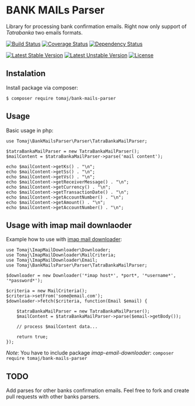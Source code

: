 BANK MAILs Parser
====================

Library for processing bank confirmation emails.
Right now only support of *Tatrabanka* two emails formats.


[![Build Status](https://secure.travis-ci.org/tomaj/bank-mails-parser.png)](http://travis-ci.org/tomaj/bank-mails-parser)
[![Coverage Status](https://coveralls.io/repos/tomaj/bank-mails-parser/badge.png?branch=master)](https://coveralls.io/r/tomaj/bank-mails-parser?branch=master)
[![Dependency Status](https://www.versioneye.com/user/projects/54cf3fe4de7924b7ed000621/badge.svg?style=flat)](https://www.versioneye.com/user/projects/54cf3fe4de7924b7ed000621)

[![Latest Stable Version](https://poser.pugx.org/tomaj/bank-mails-parser/v/stable.svg)](https://packagist.org/packages/tomaj/bank-mails-parser)
[![Latest Unstable Version](https://poser.pugx.org/tomaj/bank-mails-parser/v/unstable.svg)](https://packagist.org/packages/tomaj/bank-mails-parser)
[![License](https://poser.pugx.org/tomaj/bank-mails-parser/license.svg)](https://packagist.org/packages/tomaj/bank-mails-parser)

Instalation
-----------

Install package via composer:

```
$ composer require tomaj/bank-mails-parser
```

Usage
-----

Basic usage in php:

```
use Tomaj\BankMailsParser\Parser\TatraBankaMailParser;

$tatraBankaMailParser = new TatraBankaMailParser();
$mailContent = $tatraBankaMailParser->parse('mail content');

echo $mailContent->getKs() . "\n";
echo $mailContent->getSs() . "\n";
echo $mailContent->getVs() . "\n";
echo $mailContent->getReceiverMessage() . "\n";
echo $mailContent->getCurrency() . "\n";
echo $mailContent->getTransactionDate() . "\n";
echo $mailContent->getAccountNumber() . "\n";
echo $mailContent->getAmount() . "\n";
echo $mailContent->getAccountNumber() . "\n";

```

Usage with imap mail downlaoder
-------------------------------

Example how to use with [imap mail downloader](https://github.com/tomaj/bank-mails-parser):

```
use Tomaj\ImapMailDownloader\Downloader;
use Tomaj\ImapMailDownloader\MailCriteria;
use Tomaj\ImapMailDownloader\Email;
use Tomaj\BankMailsParser\Parser\TatraBankaMailParser;

$downloader = new Downloader('*imap host*', *port*, '*username*', '*password*');

$criteria = new MailCriteria();
$criteria->setFrom('some@email.com');
$downloader->fetch($criteria, function(Email $email) {
    
    $tatraBankaMailParser = new TatraBankaMailParser();
	$mailContent = $tatraBankaMailParser->parse($email->getBody());
	
	// process $mailContent data...
	
	return true;
});
```

*Note*: You have to include package *imap-email-downloader*: ```composer require tomaj/bank-mails-parser```


TODO
----

Add parses for other banks confirmation emails.
Feel free to fork and create pull requests with other banks parsers.
